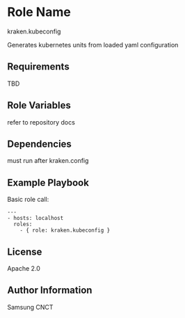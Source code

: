 Role Name
=========
kraken.kubeconfig

Generates kubernetes units from loaded yaml configuration

Requirements
------------

TBD

Role Variables
--------------

refer to repository docs

Dependencies
------------

must run after kraken.config

Example Playbook
----------------

Basic role call:

    ---
    - hosts: localhost
      roles:
        - { role: kraken.kubeconfig }

License
-------

Apache 2.0

Author Information
------------------

Samsung CNCT
